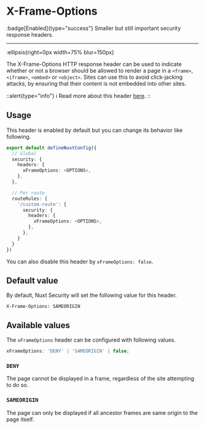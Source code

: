 # X-Frame-Options

:badge[Enabled]{type="success"} Smaller but still important security response headers.

---

:ellipsis{right=0px width=75% blur=150px}

The X-Frame-Options HTTP response header can be used to indicate whether or not a browser should be allowed to render a page in a `<frame>`, `<iframe>`, `<embed>` or `<object>`. Sites can use this to avoid click-jacking attacks, by ensuring that their content is not embedded into other sites.

::alert{type="info"}
ℹ Read more about this header [here](https://developer.mozilla.org/en-US/docs/Web/HTTP/Headers/X-Frame-Options).
::

## Usage

This header is enabled by default but you can change its behavior like following.

```ts
export default defineNuxtConfig({
  // Global
  security: {
    headers: {
      xFrameOptions: <OPTIONS>,
    },
  },

  // Per route
  routeRules: {
    '/custom-route': {
      security: {
        headers: {
          xFrameOptions: <OPTIONS>,
        },
      },
    }
  }
})
```

You can also disable this header by `xFrameOptions: false`.

## Default value

By default, Nuxt Security will set the following value for this header.

```http
X-Frame-Options: SAMEORIGIN
```

## Available values

The `xFrameOptions` header can be configured with following values.

```ts
xFrameOptions: 'DENY' | 'SAMEORIGIN' | false;
```

### `DENY`

The page cannot be displayed in a frame, regardless of the site attempting to do so.

### `SAMEORIGIN`

The page can only be displayed if all ancestor frames are same origin to the page itself.
